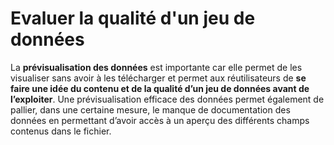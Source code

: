 # Evaluer la qualité d'un jeu de données

La **prévisualisation des données** est importante car elle permet de les visualiser sans avoir à les télécharger et permet aux réutilisateurs de **se faire une idée du contenu et de la qualité d’un jeu de données avant de l’exploiter**. Une prévisualisation efficace des données permet également de pallier, dans une certaine mesure, le manque de documentation des données en permettant d’avoir accès à un aperçu des différents champs contenus dans le fichier.
